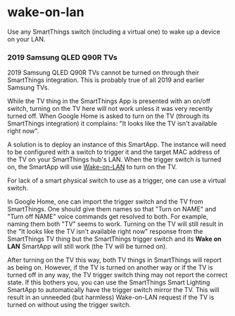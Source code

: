 # wake-on-lan
Use any SmartThings switch (including a virtual one) to wake up a device on your LAN.

### 2019 Samsung QLED Q90R TVs</h3>

2019 Samsung QLED Q90R TVs cannot be turned on through their SmartThings integration.
This is probably true of all 2019 and earlier Samsung TVs.

While the TV thing in the SmartThings App is presented with an on/off switch, turning on the TV here will not work unless it was very recently turned off.
When Google Home is asked to turn on the TV (through its SmartThings integration) it complains: "It looks like the TV isn't available right now".

A solution is to deploy an instance of this SmartApp.
The instance will need to be configured with a switch to trigger it and the target MAC address of the TV on your SmartThings hub's LAN.
When the trigger switch is turned on, the SmartApp will use [Wake-on-LAN](https://en.wikipedia.org/wiki/Wake-on-LAN) to turn on the TV.

For lack of a smart physical switch to use as a trigger, one can use a virtual switch.

In Google Home, one can import the trigger switch and the TV from SmartThings.
One should give them names so that "Turn on NAME" and "Turn off NAME" voice commands get resolved to both.
For example, naming them both "TV" seems to work.
Turning on the TV will still result in the "It looks like the TV isn't available right now" response from the SmartThings TV thing but the SmartThings trigger switch and its **Wake on LAN** SmartApp will still work (the TV will be turned on).

After turning on the TV this way, both TV things in SmartThings will report as being on. However, if the TV is turned on another way or if the TV is turned off in any way, the TV trigger switch thing may not report the correct state. If this bothers you, you can use the SmartThings Smart Lighting SmartApp to automatically have the trigger switch mirror the TV. This will result in an unneeded (but harmless) Wake-on-LAN request if the TV is turned on without using the trigger switch.
